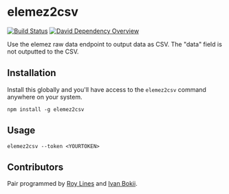 # elemez2csv

[![Build Status](https://secure.travis-ci.org/B2MSolutions/elemez2csv.png)](http://travis-ci.org/B2MSolutions/elemez2csv)
[![David Dependency Overview](https://david-dm.org/B2MSolutions/elemez2csv.png "David Dependency Overview")](https://david-dm.org/B2MSolutions/elemez2csv)

Use the elemez raw data endpoint to output data as CSV. The "data" field is not outputted to the CSV.

## Installation

Install this globally and you'll have access to the `elemez2csv` command anywhere on your system.

```shell
npm install -g elemez2csv
```

## Usage

```shell
elemez2csv --token <YOURTOKEN>
```


## Contributors
Pair programmed by [Roy Lines](http://roylines.co.uk) and [Ivan Bokii](https://github.com/ivanbokii).

